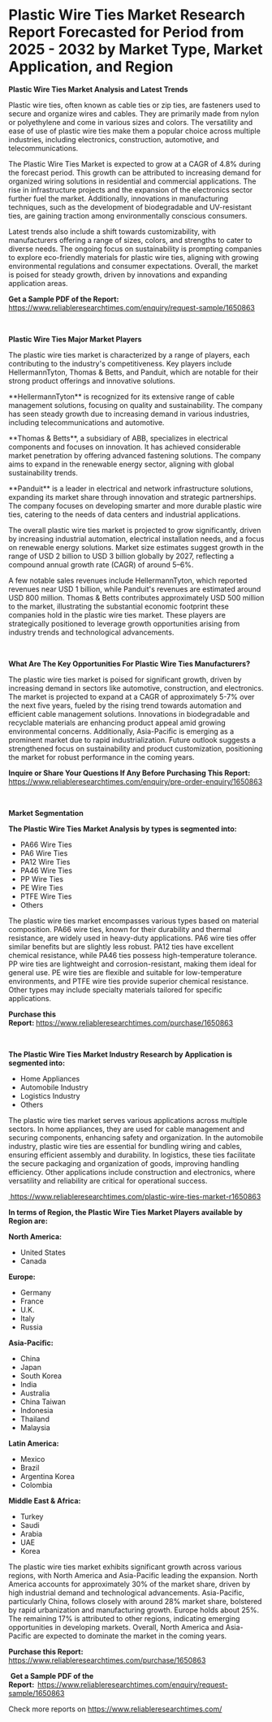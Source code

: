 <p><h1>Plastic Wire Ties Market Research Report Forecasted for Period from 2025 -  2032 by Market Type, Market Application, and Region</h1></p><p><strong>Plastic Wire Ties Market Analysis and Latest Trends</strong></p>
<p><p>Plastic wire ties, often known as cable ties or zip ties, are fasteners used to secure and organize wires and cables. They are primarily made from nylon or polyethylene and come in various sizes and colors. The versatility and ease of use of plastic wire ties make them a popular choice across multiple industries, including electronics, construction, automotive, and telecommunications.</p><p>The Plastic Wire Ties Market is expected to grow at a CAGR of 4.8% during the forecast period. This growth can be attributed to increasing demand for organized wiring solutions in residential and commercial applications. The rise in infrastructure projects and the expansion of the electronics sector further fuel the market. Additionally, innovations in manufacturing techniques, such as the development of biodegradable and UV-resistant ties, are gaining traction among environmentally conscious consumers.</p><p>Latest trends also include a shift towards customizability, with manufacturers offering a range of sizes, colors, and strengths to cater to diverse needs. The ongoing focus on sustainability is prompting companies to explore eco-friendly materials for plastic wire ties, aligning with growing environmental regulations and consumer expectations. Overall, the market is poised for steady growth, driven by innovations and expanding application areas.</p></p>
<p><strong>Get a Sample PDF of the Report:&nbsp;</strong> <a href="https://www.reliableresearchtimes.com/enquiry/request-sample/1650863?utm_campaign=3067&utm_medium=2&utm_source=Github&utm_content=ia&utm_term=04042025&utm_id=plastic-wire-ties">https://www.reliableresearchtimes.com/enquiry/request-sample/1650863</a></p>
<p>&nbsp;</p>
<p><strong>Plastic Wire Ties Major Market Players</strong></p>
<p><p>The plastic wire ties market is characterized by a range of players, each contributing to the industry's competitiveness. Key players include HellermannTyton, Thomas & Betts, and Panduit, which are notable for their strong product offerings and innovative solutions. </p><p>**HellermannTyton** is recognized for its extensive range of cable management solutions, focusing on quality and sustainability. The company has seen steady growth due to increasing demand in various industries, including telecommunications and automotive. </p><p>**Thomas & Betts**, a subsidiary of ABB, specializes in electrical components and focuses on innovation. It has achieved considerable market penetration by offering advanced fastening solutions. The company aims to expand in the renewable energy sector, aligning with global sustainability trends.</p><p>**Panduit** is a leader in electrical and network infrastructure solutions, expanding its market share through innovation and strategic partnerships. The company focuses on developing smarter and more durable plastic wire ties, catering to the needs of data centers and industrial applications.</p><p>The overall plastic wire ties market is projected to grow significantly, driven by increasing industrial automation, electrical installation needs, and a focus on renewable energy solutions. Market size estimates suggest growth in the range of USD 2 billion to USD 3 billion globally by 2027, reflecting a compound annual growth rate (CAGR) of around 5–6%.</p><p>A few notable sales revenues include HellermannTyton, which reported revenues near USD 1 billion, while Panduit's revenues are estimated around USD 800 million. Thomas & Betts contributes approximately USD 500 million to the market, illustrating the substantial economic footprint these companies hold in the plastic wire ties market. These players are strategically positioned to leverage growth opportunities arising from industry trends and technological advancements.</p></p>
<p>&nbsp;</p>
<p><strong>What Are The Key Opportunities For Plastic Wire Ties Manufacturers?</strong></p>
<p><p>The plastic wire ties market is poised for significant growth, driven by increasing demand in sectors like automotive, construction, and electronics. The market is projected to expand at a CAGR of approximately 5-7% over the next five years, fueled by the rising trend towards automation and efficient cable management solutions. Innovations in biodegradable and recyclable materials are enhancing product appeal amid growing environmental concerns. Additionally, Asia-Pacific is emerging as a prominent market due to rapid industrialization. Future outlook suggests a strengthened focus on sustainability and product customization, positioning the market for robust performance in the coming years.</p></p>
<p><strong>Inquire or Share Your Questions If Any Before Purchasing This Report:</strong> <a href="https://www.reliableresearchtimes.com/enquiry/pre-order-enquiry/1650863?utm_campaign=3067&utm_medium=2&utm_source=Github&utm_content=ia&utm_term=04042025&utm_id=plastic-wire-ties">https://www.reliableresearchtimes.com/enquiry/pre-order-enquiry/1650863</a></p>
<p>&nbsp;</p>
<p><strong>Market Segmentation</strong></p>
<p><strong>The Plastic Wire Ties Market Analysis by types is segmented into:</strong></p>
<p><ul><li>PA66 Wire Ties</li><li>PA6 Wire Ties</li><li>PA12 Wire Ties</li><li>PA46 Wire Ties</li><li>PP Wire Ties</li><li>PE Wire Ties</li><li>PTFE Wire Ties</li><li>Others</li></ul></p>
<p><p>The plastic wire ties market encompasses various types based on material composition. PA66 wire ties, known for their durability and thermal resistance, are widely used in heavy-duty applications. PA6 wire ties offer similar benefits but are slightly less robust. PA12 ties have excellent chemical resistance, while PA46 ties possess high-temperature tolerance. PP wire ties are lightweight and corrosion-resistant, making them ideal for general use. PE wire ties are flexible and suitable for low-temperature environments, and PTFE wire ties provide superior chemical resistance. Other types may include specialty materials tailored for specific applications.</p></p>
<p><strong>Purchase this Report:&nbsp;</strong><a href="https://www.reliableresearchtimes.com/purchase/1650863?utm_campaign=3067&utm_medium=2&utm_source=Github&utm_content=ia&utm_term=04042025&utm_id=plastic-wire-ties">https://www.reliableresearchtimes.com/purchase/1650863</a></p>
<p>&nbsp;</p>
<p><strong>The Plastic Wire Ties Market Industry Research by Application is segmented into:</strong></p>
<p><ul><li>Home Appliances</li><li>Automobile Industry</li><li>Logistics Industry</li><li>Others</li></ul></p>
<p><p>The plastic wire ties market serves various applications across multiple sectors. In home appliances, they are used for cable management and securing components, enhancing safety and organization. In the automobile industry, plastic wire ties are essential for bundling wiring and cables, ensuring efficient assembly and durability. In logistics, these ties facilitate the secure packaging and organization of goods, improving handling efficiency. Other applications include construction and electronics, where versatility and reliability are critical for operational success.</p></p>
<p><a href="https://www.reliableresearchtimes.com/plastic-wire-ties-market-r1650863?utm_campaign=3067&utm_medium=2&utm_source=Github&utm_content=ia&utm_term=04042025&utm_id=plastic-wire-ties">&nbsp;https://www.reliableresearchtimes.com/plastic-wire-ties-market-r1650863</a></p>
<p><strong>In terms of Region, the Plastic Wire Ties Market Players available by Region are:</strong></p>
<p>
    <p> <strong> North America: </strong>
        <ul>
            <li>United States</li>
            <li>Canada</li>
        </ul>
        </p> 
    <p> <strong> Europe: </strong>
        <ul>
            <li>Germany</li>
            <li>France</li>
            <li>U.K.</li>
            <li>Italy</li>
            <li>Russia</li>
        </ul>
        </p> 
    <p> <strong> Asia-Pacific: </strong>
        <ul>
            <li>China</li>
            <li>Japan</li>
            <li>South Korea</li>
            <li>India</li>
            <li>Australia</li>
            <li>China Taiwan</li>
            <li>Indonesia</li>
            <li>Thailand</li>
            <li>Malaysia</li>
        </ul>
        </p> 
    <p> <strong> Latin America: </strong>
        <ul>
            <li>Mexico</li>
            <li>Brazil</li>
            <li>Argentina Korea</li>
            <li>Colombia</li>
        </ul>
        </p> 
    <p> <strong> Middle East & Africa: </strong>
        <ul>
            <li>Turkey</li>
            <li>Saudi</li>
            <li>Arabia</li>
            <li>UAE</li>
            <li>Korea</li>
        </ul>
    </p>
    </p>
<p><p>The plastic wire ties market exhibits significant growth across various regions, with North America and Asia-Pacific leading the expansion. North America accounts for approximately 30% of the market share, driven by high industrial demand and technological advancements. Asia-Pacific, particularly China, follows closely with around 28% market share, bolstered by rapid urbanization and manufacturing growth. Europe holds about 25%. The remaining 17% is attributed to other regions, indicating emerging opportunities in developing markets. Overall, North America and Asia-Pacific are expected to dominate the market in the coming years.</p></p>
<p><strong>Purchase this Report: </strong><a href="https://www.reliableresearchtimes.com/purchase/1650863?utm_campaign=3067&utm_medium=2&utm_source=Github&utm_content=ia&utm_term=04042025&utm_id=plastic-wire-ties">https://www.reliableresearchtimes.com/purchase/1650863</a></p>
<p>&nbsp;<strong>Get a Sample PDF of the Report:&nbsp;&nbsp;</strong><a href="https://www.reliableresearchtimes.com/enquiry/request-sample/1650863?utm_campaign=3067&utm_medium=2&utm_source=Github&utm_content=ia&utm_term=04042025&utm_id=plastic-wire-ties">https://www.reliableresearchtimes.com/enquiry/request-sample/1650863</a></p>
<p><strong></strong></p>
<p>Check more reports on <a href="https://www.reliableresearchtimes.com/?utm_campaign=3067&utm_medium=2&utm_source=Github&utm_content=ia&utm_term=04042025&utm_id=plastic-wire-ties">https://www.reliableresearchtimes.com/</a></p>